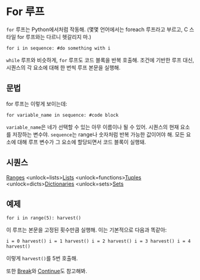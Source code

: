 # For 루프
`for` 루프는 Python에서처럼 작동해. (몇몇 언어에서는 foreach 루프라고 부르고, C 스타일 for 루프와는 다르니 헷갈리지 마.)

`for i in sequence:
	#do something with i`

`while` 루프와 비슷하게, `for` 루프도 코드 블록을 반복 호출해. 조건에 기반한 루프 대신, 시퀀스의 각 요소에 대해 한 번씩 루프 본문을 실행해.

## 문법
for 루프는 이렇게 보이는데:

`for variable_name in sequence:
	#code block`

`variable_name`은 네가 선택할 수 있는 아무 이름이나 될 수 있어. 시퀀스의 현재 요소를 저장하는 변수야. `sequence`는 range나 숫자처럼 반복 가능한 값이어야 해. 모든 요소에 대해 루프 변수가 그 요소에 할당되면서 코드 블록이 실행돼.

## 시퀀스
[Ranges](functions/range)      <unlock=lists>[Lists](docs/scripting/lists.md)      </unlock><unlock=functions>[Tuples](docs/scripting/tuples.md)      </unlock><unlock=dicts>[Dictionaries](docs/scripting/dicts.md)      </unlock><unlock=sets>[Sets](docs/scripting/sets.md)</unlock>

## 예제
`for i in range(5):
    harvest()`

이 루프는 본문을 고정된 횟수만큼 실행해. 이는 기본적으로 다음과 똑같아:

`i = 0
harvest()
i = 1
harvest()
i = 2
harvest()
i = 3
harvest()
i = 4
harvest()`

이렇게 `harvest()`를 5번 호출해.

또한 [Break](docs/scripting/break.md)와 [Continue](docs/scripting/continue.md)도 참고해봐.